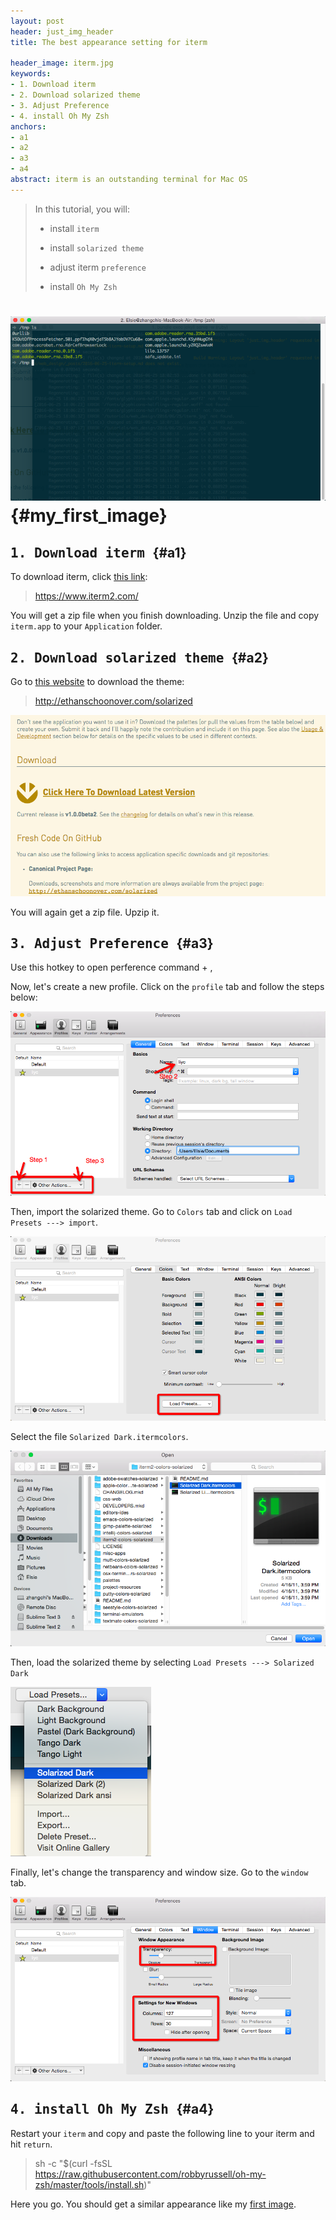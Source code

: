 ```yaml
---
layout: post
header: just_img_header
title: The best appearance setting for iterm

header_image: iterm.jpg
keywords:
- 1. Download iterm
- 2. Download solarized theme
- 3. Adjust Preference
- 4. install Oh My Zsh
anchors:
- a1
- a2
- a3
- a4
abstract: iterm is an outstanding terminal for Mac OS
---
```


> In this tutorial, you will:
>
> * install `iterm`
>
> * install `solarized theme`
>
> * adjust iterm `preference`
>
> * install `Oh My Zsh`


#  ![liyc image](/image/my_iterm_theme.png) {#my_first_image}

## <kbd> 1. Download iterm </kbd> {#a1}

To download iterm, click [this link](https://www.iterm2.com/):

> https://www.iterm2.com/

You will get a zip file when you finish downloading. Unzip the file and copy `iterm.app` to your `Application` folder.

## <kbd> 2. Download solarized theme </kbd> {#a2}

Go to [this website](http://ethanschoonover.com/solarized) to download the theme:

> http://ethanschoonover.com/solarized

![theme](/image/solarized.png)

You will again get a zip file. Upzip it. 

## <kbd> 3. Adjust Preference </kbd> {#a3}

Use this hotkey to open perference <span class="label label-primary"> command + , </span>

Now, let's create a new profile. Click on the `profile` tab and follow the steps below:

![steps123](/image/iterm_create_profile.png)

Then, import the solarized theme. Go to `Colors` tab and click on `Load Presets ---> import`.

![color](/image/iterm_color.png)

Select the file `Solarized Dark.itermcolors`.

![theme](/image/iterm_solarized.png)

Then, load the solarized theme by selecting `Load Presets ---> Solarized Dark`

![theme2](/image/iterm_load_theme.png)

Finally, let's change the transparency and window size. Go to the `window` tab.

![window](/image/iterm_window.png)

## <kbd> 4. install Oh My Zsh </kbd> {#a4}

Restart your `iterm` and copy and paste the following line to your iterm and hit `return`.

> sh -c "$(curl -fsSL https://raw.githubusercontent.com/robbyrussell/oh-my-zsh/master/tools/install.sh)"

Here you go. You should get a similar appearance like my [first image](#my_first_image).  


